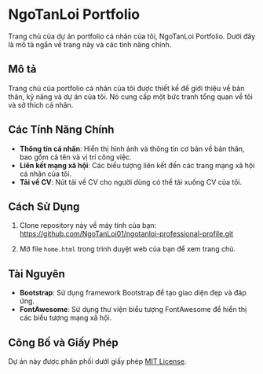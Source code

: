 # NgoTanLoi Portfolio

Trang chủ của dự án portfolio cá nhân của tôi, NgoTanLoi Portfolio. Dưới đây là mô tả ngắn về trang này và các tính năng chính.

## Mô tả

Trang chủ của portfolio cá nhân của tôi được thiết kế để giới thiệu về bản thân, kỹ năng và dự án của tôi. Nó cung cấp một bức tranh tổng quan về tôi và sở thích cá nhân.

## Các Tính Năng Chính

- **Thông tin cá nhân**: Hiển thị hình ảnh và thông tin cơ bản về bản thân, bao gồm cả tên và vị trí công việc.
- **Liên kết mạng xã hội**: Các biểu tượng liên kết đến các trang mạng xã hội cá nhân của tôi.
- **Tải về CV**: Nút tải về CV cho người dùng có thể tải xuống CV của tôi.

## Cách Sử Dụng

1. Clone repository này về máy tính của bạn:
https://github.com/NgoTanLoi01/ngotanloi-professional-profile.git

2. Mở file `home.html` trong trình duyệt web của bạn để xem trang chủ.

## Tài Nguyên

- **Bootstrap**: Sử dụng framework Bootstrap để tạo giao diện đẹp và đáp ứng.
- **FontAwesome**: Sử dụng thư viện biểu tượng FontAwesome để hiển thị các biểu tượng mạng xã hội.

## Công Bố và Giấy Phép

Dự án này được phân phối dưới giấy phép [MIT License](LICENSE).
